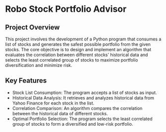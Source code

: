 # Robo Stock Portfolio Advisor

## Project Overview
This project involves the development of a Python program that consumes a list of stocks and generates the safest possible portfolio from the given stocks. The core objective is to design and implement an algorithm that evaluates the correlation between different stocks' historical data and selects the least correlated group of stocks to maximize portfolio diversification and minimize risk.

## Key Features
- Stock List Consumption: The program accepts a list of stocks as input.
- Historical Data Analysis: It retrieves and analyzes historical data from Yahoo Finance for each stock in the list.
- Correlation Comparison: An algorithm compares the correlation between the historical data of different stocks.
- Optimal Portfolio Selection: The program selects the least correlated group of stocks to form a diversified and low-risk portfolio.
